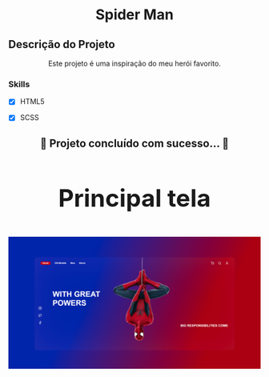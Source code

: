 <h1 align="center">Spider Man</h1>


## Descrição do Projeto
<p align="center">Este projeto é uma inspiração do meu herói favorito.</p>

### Skills

- [x] HTML5
- [x] SCSS


<h2 align="center"> 
	 🚀 Projeto concluído com sucesso... 🚀
</h4>


<h3 align="center" style="font-size: 3rem";>Principal tela</h3>
<img src="img/spiderman.png">
